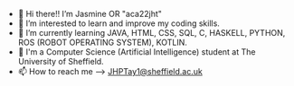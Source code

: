 - 👋 Hi there!! I’m Jasmine OR "aca22jht"
- 👀 I’m interested to learn and improve my coding skills.
- 🌱 I’m currently learning JAVA, HTML, CSS, SQL, C, HASKELL, PYTHON, ROS (ROBOT OPERATING SYSTEM), KOTLIN.
- 💞️ I'm a Computer Science (Artificial Intelligence) student at The University of Sheffield.
- 📫 How to reach me --> JHPTay1@sheffield.ac.uk

<!---
aca22jht/aca22jht is a ✨ special ✨ repository because its `README.md` (this file) appears on your GitHub profile.
You can click the Preview link to take a look at your changes.
--->
